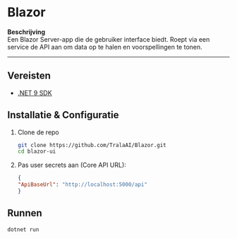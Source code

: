# Blazor

**Beschrijving**  
Een Blazor Server-app die de gebruiker interface biedt. Roept via een service de API aan om data op te halen en voorspellingen te tonen.

---

## Vereisten
- [.NET 9 SDK](https://dotnet.microsoft.com/download)

## Installatie & Configuratie
1. Clone de repo  
   ```bash
   git clone https://github.com/TralaAI/Blazor.git
   cd blazor-ui
   ```
   
2. Pas user secrets aan (Core API URL):
   ```json
   {
   "ApiBaseUrl": "http://localhost:5000/api"
   }
   ```

## Runnen
```bash
dotnet run
```
